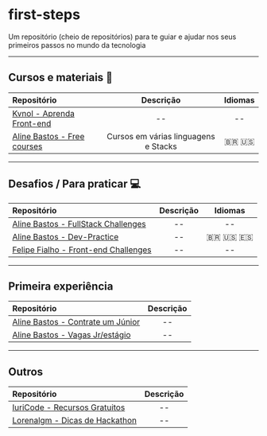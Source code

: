 <!-- Em andamento 
*Emojis*
- bandeiras: (:brazil:) (:us:) (:es:) 
//Para o idioma inglês, eu preferi manter a bandeira dos EUA de acordo com o que vi nos repositórios, já que não tive como checar todos os links
-->

# first-steps
Um repositório (cheio de repositórios) para te guiar e ajudar nos seus primeiros passos no mundo da tecnologia

---

## Cursos e materiais :book:

| Repositório | Descrição | Idiomas |
|:---|:---:|:---:|
|[Kvnol - Aprenda Front-end](https://github.com/kvnol/aprenda-frontend)| -- | -- |
|[Aline Bastos - Free courses](https://github.com/alinebastos/free-courses)| Cursos em várias linguagens e Stacks | :brazil: :us: |


---

## Desafios / Para praticar :computer:

| Repositório | Descrição | Idiomas |
|:---|:---:|:---:|
|[Aline Bastos - FullStack Challenges](https://github.com/alinebastos/fullstack-challenges)| -- | -- |
|[Aline Bastos - Dev-Practice](https://github.com/alinebastos/dev-practice)| -- | :brazil: :us: :es: |
|[Felipe Fialho - Front-end Challenges](https://github.com/felipefialho/frontend-challenges)| -- | -- |


---

## Primeira experiência 

| Repositório | Descrição |
|:---|:---:|
|[Aline Bastos - Contrate um Júnior](https://github.com/alinebastos/contrate-junior-estagio)| -- |
|[Aline Bastos - Vagas Jr/estágio](https://github.com/alinebastos/vagas-junior-estagio)| -- |

---

## Outros

| Repositório | Descrição |
|:---|:---:|
|[IuriCode - Recursos Gratuitos](https://github.com/iuricode/recursos-gratuitos)| -- |
|[Lorenalgm - Dicas de Hackathon](https://github.com/Lorenalgm/hackathon-dicas)| -- |
